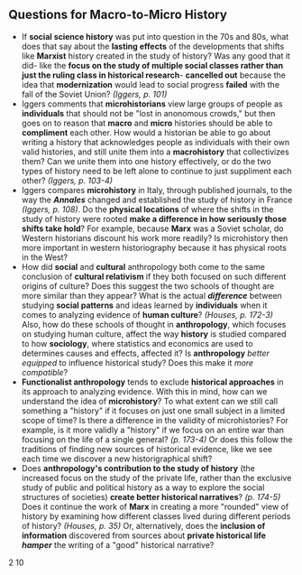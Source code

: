 ## Questions for Macro-to-Micro History
- If **social science history** was put into question in the 70s and 80s, what does that say about the **lasting effects** of the developments that shifts like **Marxist** history created in the study of history? Was any good that it did- like the **focus on the study of multiple social classes rather than just the ruling class in historical research**- **cancelled out** because the idea that **modernization** would lead to social progress **failed** with the fall of the Soviet Union? _(Iggers, p. 101)_
- Iggers comments that **microhistorians** view large groups of people as **individuals** that should not be "lost in anonomous crowds," but then goes on to reason that **macro** and **micro** histories should be able to **compliment** each other. How would a historian be able to go about writing a history that acknowledges people as individuals with their own valid histories, and still unite them into a **macrohistory** that collectivizes them? Can we unite them into one history effectively, or do the two types of history need to be left alone to continue to just suppliment each other? _(Iggers, p. 103-4)_
- Iggers compares **microhistory** in Italy, through published journals, to the way the **_Annales_** changed and established the study of history in France _(Iggers, p. 108)_. Do the **physical locations** of where the shifts in the study of history were rooted **make a difference in how seriously those shifts take hold**? For example, because **Marx** was a Soviet scholar, do Western historians discount his work more readily? Is microhistory then more important in western historiography because it has physical roots in the West?
- How did **social** and **cultural** anthropology both come to the same conclusion of **cultural relativism** if they both focused on such different origins of culture? Does this suggest the two schools of thought are more similar than they appear? What is the actual _**difference**_ between studying **social patterns** and ideas learned by **individuals** when it comes to analyzing evidence of **human culture**? _(Houses, p. 172-3)_ Also, how do these schools of thought in **anthropology**, which focuses on studying human culture, affect the way **history** is studied compared to how **sociology**, where statistics and economics are used to determines causes and effects, affected it? Is **anthropology** _better equipped_ to influence historical study? Does this make it _more compatible_?
- **Functionalist anthropology** tends to exclude **historical approaches** in its approach to analyzing evidence. With this in mind, how can we understand the idea of **microhistory**? To what extent can we still call something a "history" if it focuses on just one small subject in a limited scope of time? Is there a difference in the validity of microhistories? For example, is it more validly a "history" if we focus on an entire war than focusing on the life of a single general? _(p. 173-4)_ Or does this follow the traditions of finding new sources of historical evidence, like we see each time we discover a new historigraphical shift?
- Does **anthropology's contribution to the study of history** (the increased focus on the study of the private life, rather than the exclusive study of public and political history as a way to explore the social structures of societies) **create better historical narratives**? _(p. 174-5)_ Does it continue the work of **Marx** in creating a more "rounded" view of history by examining how different classes lived during different periods of history? _(Houses, p. 35)_ Or, alternatively, does the **inclusion of information** discovered from sources about **private historical life _hamper_** the writing of a "good" historical narrative?

2
10

